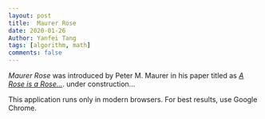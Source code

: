 ```yaml
---
layout: post
title:  Maurer Rose
date: 2020-01-26
Author: Yanfei Tang
tags: [algorithm, math]
comments: false
---
```


*Maurer Rose* was introduced by Peter M. Maurer in his paper titled as [*A Rose is a Rose...*](https://www.jstor.org/stable/2322215?origin=crossref&seq=1). under construction...

<!-- more -->

<canvas id="theCanvas" width="600" height="240">This application runs only in modern
browsers. For best results, use Google Chrome.</canvas>
